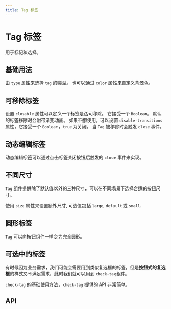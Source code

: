 ```yaml
---
title: Tag 标签
---
```


# Tag 标签

用于标记和选择。

## 基础用法

由 `type` 属性来选择 `tag` 的类型。 也可以通过 `color` 属性来自定义背景色。

<preview path="./def.vue" />

## 可移除标签

设置 `closable` 属性可以定义一个标签是否可移除。 它接受一个 `Boolean`。 默认的标签移除时会附带渐变动画。 如果不想使用，可以设置 `disable-transitions` 属性，它接受一个 `Boolean`，`true` 为关闭。 当 `Tag` 被移除时会触发 `close` 事件。

<preview path="./removableTag.vue" />

## 动态编辑标签

动态编辑标签可以通过点击标签关闭按钮后触发的 `close` 事件来实现。

<preview path="./dynamicEditTag.vue" />

## 不同尺寸

`Tag` 组件提供除了默认值以外的三种尺寸，可以在不同场景下选择合适的按钮尺寸。

使用 `size` 属性来设置额外尺寸, 可选值包括 `large`, `default` 或 `small`.

<preview path="./sizeTag.vue" />

## 圆形标签

`Tag` 可以向按钮组件一样变为完全圆形。

<preview path="./prototypeTag.vue" />

## 可选中的标签

有时候因为业务需求，我们可能会需要用到类似复选框的标签，但是**按钮式的复选框**的样式又不满足需求，此时我们就可以用到 `check-tag`组件。

`check-tag` 的基础使用方法，`check-tag` 提供的 API 非常简单。

<preview path="./selectedTag.vue" />

## API

<API src="./tag.json" lang="zh"></API>